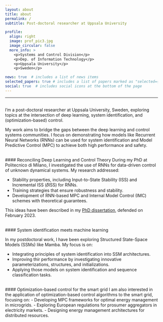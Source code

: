 ```yaml
---
layout: about
title: about
permalink: /
subtitle: Post-doctoral researcher at Uppsala University

profile:
  align: right
  image: prof_pic3.jpg
  image_circular: false
  more_info: >
    <p>Systems and Control Division</p>
    <p>Dep. of Information Technology</p>
    <p>Uppsala University</p>
    <p>Sweden</p>

news: true  # includes a list of news items
selected_papers: true # includes a list of papers marked as "selected={true}"
social: true  # includes social icons at the bottom of the page
---
```


---
<br/>
I’m a post-doctoral researcher at Uppsala University, Sweden, exploring topics at the intersection of deep learning, system identification, and (optimization-based) control.

My work aims to bridge the gaps between the deep learning and control systems communities. 
I focus on demonstrating how models like Recurrent Neural Networks (RNNs) can be used for system identification and Model Predictive Control (MPC) to achieve both high performance and safety.


<br/>
#### Reconciling Deep Learning and Control Theory
During my PhD at Politecnico di Milano, I investigated the use of RNNs for data-driven control of unknown dynamical systems. My research addressed:

-	Stability properties, including Input-to-State Stability (ISS) and Incremental ISS (𝛿ISS) for RNNs.
- Training strategies that ensure robustness and stability.
-	Development of RNN-based MPC and Internal Model Control (IMC) schemes with theoretical guarantees.

This ideas have been described in my [PhD dissertation](https://bonassifabio.github.io/phd-thesis/), defended on February 2023.


<br/>
#### System identification meets machine learning

In my postdoctoral work, I have been exploring Structured State-Space Models (SSMs) like Mamba. My focus is on:
-	Integrating principles of system identification into SSM architectures.
-	Improving thir performance by investigating innovative parameterizations, structures, and initializations.
- Applying those models on system identification and sequence classification tasks.


<br/>
#### Optimization-based control for the smart grid
I am also interested in the application of optimization-based control algorithms to the smart grid, focusing on:
- Developing MPC frameworks for optimal energy management in microgrids.
-	Exploring European regulations for prosumer aggregators in electricity markets.
-	Designing energy management architectures for distributed resources.

<br/>